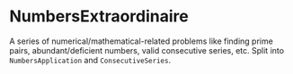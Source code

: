 # NumbersExtraordinaire
A series of numerical/mathematical-related problems like finding prime pairs, abundant/deficient numbers, valid consecutive series, etc.
Split into `NumbersApplication` and `ConsecutiveSeries`.
